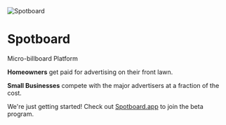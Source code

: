 <img src="https://spotboard.app/img/spotboard.png" alt="Spotboard" />

# Spotboard

Micro-billboard Platform

**Homeowners** get paid for advertising on their front lawn.

**Small Businesses** compete with the major advertisers at a fraction of the cost.

We're just getting started! Check out [Spotboard.app](https://spotboard.app) to join the beta program.
